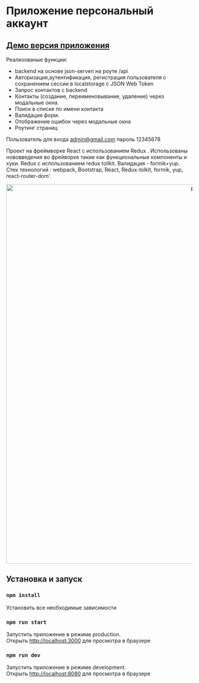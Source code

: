 # Приложение персональный аккаунт 

## [Демо версия приложения](https://personal-account-z.herokuapp.com/)

Реализованые функции:
- backend на основе json-serven на роуте /api
- Авторизация,аутентификация, регистрация пользователя с сохранением сессии в localstorage с JSON Web Token
- Запрос контактов с backend
- Контакты (создание, переименовывание, удаление) через модальные окна.
- Поиск в списке по имени контакта
- Валидация форм.
- Отображение ошибок через модальные окна
- Роутинг страниц

Пользователь для входа admin@gmail.com пароль 12345678

Проект на фреймворке React с иcпользованием Redux .
Использованы нововведения во фрейворке такие как функциональные компоненты и хуки. Redux с использованием redux tollkit. Валидация - formik+yup. 
Стек  технологий : webpack, Bootstrap, React, Redux-tolkit, formik, yup, react-router-dom'.

<p align="center">
    <img src="https://user-images.githubusercontent.com/57991929/99346452-bbc69280-28a5-11eb-8f3c-cf5c20912711.png" width="1024" title="profile">
  <br>
</p>



## Установка и запуск
### `npm install`
Установить все необходимые зависимости
### `npm run start`
Запустить приложение в режиме production.<br />
Открыть [http://localhost:3000](http://localhost:3000) для просмотра в браузере   
### `npm run dev`
Запустить приложение в режиме development.<br />
Открыть [http://localhost:8080](http://localhost:8080) для просмотра в браузере   
 

